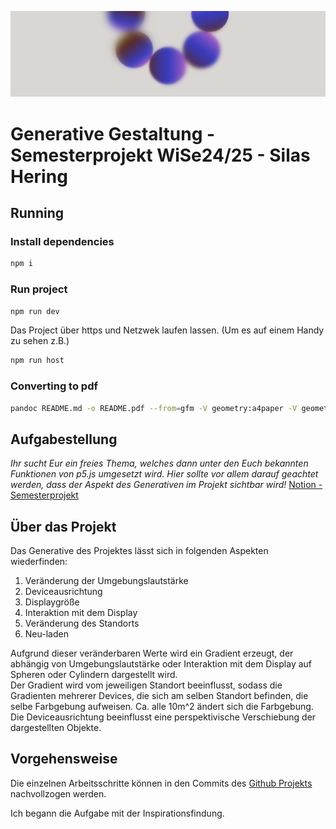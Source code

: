 ![banner](https://github.com/JeydoJeydo/hawk-generative-gestaltung-WS24_25/blob/main/assets/banner.png?raw=true)

# Generative Gestaltung - Semesterprojekt WiSe24/25 - Silas Hering

## Running

### Install dependencies

```bash
npm i
```

### Run project

```bash
npm run dev
```

Das Project über https und Netzwek laufen lassen. (Um es auf einem Handy zu sehen z.B.)

```bash
npm run host
```

### Converting to pdf

```bash
pandoc README.md -o README.pdf --from=gfm -V geometry:a4paper -V geometry:top=8mm -V geometry:bottom=8mm -V geometry:left=8mm -V geometry:right=8mm -V fontsize=12pt -V mainfont="DejaVu Sans" -V sansfont="DejaVu Sans" --pdf-engine=xelatex
```

## Aufgabestellung

_Ihr sucht Eur ein freies Thema, welches dann unter den
Euch bekannten Funktionen von p5.js umgesetzt wird. 
Hier sollte vor allem darauf geachtet werden, 
dass der Aspekt des Generativen im Projekt sichtbar wird!_
[Notion - Semesterprojekt](https://mherzog.notion.site/Semesterprojekt-18aab8cfc223800fa077e251ba04a625)

## Über das Projekt

Das Generative des Projektes lässt sich in folgenden Aspekten wiederfinden:

1. Veränderung der Umgebungslautstärke
2. Deviceausrichtung
3. Displaygröße
4. Interaktion mit dem Display
5. Veränderung des Standorts
6. Neu-laden

Aufgrund dieser veränderbaren Werte wird ein Gradient erzeugt, der abhängig von 
Umgebungslautstärke oder Interaktion mit dem Display auf Spheren oder Cylindern dargestellt wird.    
Der Gradient wird vom jeweiligen Standort beeinflusst, sodass die Gradienten mehrerer Devices,
die sich am selben Standort befinden, die selbe Farbgebung aufweisen. 
Ca. alle 10m^2 ändert sich die Farbgebung.    
Die Deviceausrichtung beeinflusst eine perspektivische Verschiebung der dargestellten Objekte.

## Vorgehensweise

Die einzelnen Arbeitsschritte können in den Commits des [Github Projekts](https://github.com/JeydoJeydo/hawk-generative-gestaltung-WS24_25/commits/main/) nachvollzogen werden.

Ich begann die Aufgabe mit der Inspirationsfindung.  
